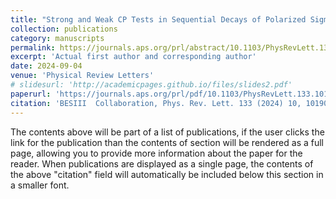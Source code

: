 ```yaml
---
title: "Strong and Weak CP Tests in Sequential Decays of Polarized Sigma0 Hyperons"
collection: publications
category: manuscripts
permalink: https://journals.aps.org/prl/abstract/10.1103/PhysRevLett.133.101902 
excerpt: 'Actual first author and corresponding author'
date: 2024-09-04
venue: 'Physical Review Letters'
# slidesurl: 'http://academicpages.github.io/files/slides2.pdf'
paperurl: 'https://journals.aps.org/prl/pdf/10.1103/PhysRevLett.133.101902'
citation: 'BESIII  Collaboration, Phys. Rev. Lett. 133 (2024) 10, 101902.'
---
```


The contents above will be part of a list of publications, if the user clicks the link for the publication than the contents of section will be rendered as a full page, allowing you to provide more information about the paper for the reader. When publications are displayed as a single page, the contents of the above "citation" field will automatically be included below this section in a smaller font.
